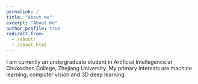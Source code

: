 ```yaml
---
permalink: /
title: "About me"
excerpt: "About me"
author_profile: true
redirect_from: 
  - /about/
  - /about.html
---
```


I am currently an undergraduate student in Artificial Intellegence at Chukochen College, Zhejiang University. My primary interests are machine learning, computer vision and 3D deep learning.